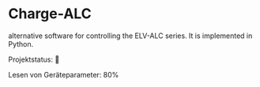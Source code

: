 # Charge-ALC
alternative software for controlling the ELV-ALC series. It is implemented in Python.

Projektstatus:  :construction_worker:<p>
Lesen von Geräteparameter: 80%

